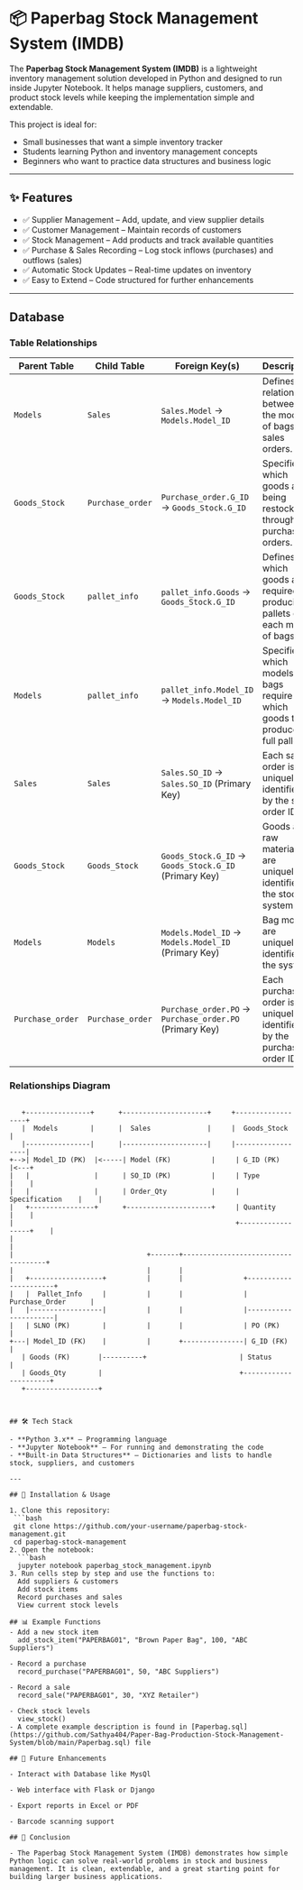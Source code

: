 # 📦 Paperbag Stock Management System (IMDB)

The **Paperbag Stock Management System (IMDB)** is a lightweight inventory management solution developed in Python and designed to run inside Jupyter Notebook. It helps manage suppliers, customers, and product stock levels while keeping the implementation simple and extendable.  

This project is ideal for:
- Small businesses that want a simple inventory tracker  
- Students learning Python and inventory management concepts  
- Beginners who want to practice data structures and business logic  

---

## ✨ Features

- ✅ Supplier Management – Add, update, and view supplier details  
- ✅ Customer Management – Maintain records of customers  
- ✅ Stock Management – Add products and track available quantities  
- ✅ Purchase & Sales Recording – Log stock inflows (purchases) and outflows (sales)  
- ✅ Automatic Stock Updates – Real-time updates on inventory  
- ✅ Easy to Extend – Code structured for further enhancements  

---

## Database
### Table Relationships

| Parent Table     | Child Table      | Foreign Key(s)                                  | Description                                                                                     |
|------------------|------------------|-------------------------------------------------|-------------------------------------------------------------------------------------------------|
| `Models`         | `Sales`          | `Sales.Model` → `Models.Model_ID`               | Defines the relationship between the models of bags and sales orders.                            |
| `Goods_Stock`    | `Purchase_order` | `Purchase_order.G_ID` → `Goods_Stock.G_ID`      | Specifies which goods are being restocked through purchase orders.                              |
| `Goods_Stock`    | `pallet_info`    | `pallet_info.Goods` → `Goods_Stock.G_ID`        | Defines which goods are required for producing pallets of each model of bags.                    |
| `Models`         | `pallet_info`    | `pallet_info.Model_ID` → `Models.Model_ID`      | Specifies which models of bags require which goods to produce a full pallet.                     |
| `Sales`          | `Sales`          | `Sales.SO_ID` → `Sales.SO_ID` (Primary Key)     | Each sales order is uniquely identified by the sales order ID.                                   |
| `Goods_Stock`    | `Goods_Stock`    | `Goods_Stock.G_ID` → `Goods_Stock.G_ID` (Primary Key) | Goods and raw materials are uniquely identified in the stock system.                              |
| `Models`         | `Models`         | `Models.Model_ID` → `Models.Model_ID` (Primary Key) | Bag models are uniquely identified in the system.                                                |
| `Purchase_order` | `Purchase_order` | `Purchase_order.PO` → `Purchase_order.PO` (Primary Key) | Each purchase order is uniquely identified by the purchase order ID.                            |

### Relationships Diagram

  ```plaintext

     +----------------+      +---------------------+     +------------------+
     |  Models        |      |  Sales              |     |  Goods_Stock     |
     |----------------|      |---------------------|     |------------------|
+-->| Model_ID (PK)  |<-----| Model (FK)          |     | G_ID (PK)        |<---+
|   |                |      | SO_ID (PK)          |     | Type             |    |
|   |                |      | Order_Qty           |     | Specification    |    |
|   +----------------+      +---------------------+     | Quantity         |    |
|                                                       +------------------+    |
|                                                                               | 
|                                 +-------+------------------------------------+
|                                 |       |
|   +------------------+          |       |               +----------------------+
|   |  Pallet_Info     |          |       |               |  Purchase_Order      |
|   |------------------|          |       |               |----------------------|
|   | SLNO (PK)        |          |       |               | PO (PK)              |
+---| Model_ID (FK)    |          |       +---------------| G_ID (FK)            |
     | Goods (FK)       |----------+                       | Status               |
     | Goods_Qty        |                                  +----------------------+
     +------------------+



## 🛠️ Tech Stack

- **Python 3.x** – Programming language  
- **Jupyter Notebook** – For running and demonstrating the code  
- **Built-in Data Structures** – Dictionaries and lists to handle stock, suppliers, and customers  

---

## 🚀 Installation & Usage

1. Clone this repository:
   ```bash
   git clone https://github.com/your-username/paperbag-stock-management.git
   cd paperbag-stock-management
2. Open the notebook:
    ```bash
    jupyter notebook paperbag_stock_management.ipynb
3. Run cells step by step and use the functions to:
    Add suppliers & customers
    Add stock items
    Record purchases and sales
    View current stock levels

## 📊 Example Functions
 - Add a new stock item
    add_stock_item("PAPERBAG01", "Brown Paper Bag", 100, "ABC Suppliers")

 - Record a purchase
    record_purchase("PAPERBAG01", 50, "ABC Suppliers")

  - Record a sale
    record_sale("PAPERBAG01", 30, "XYZ Retailer")

  - Check stock levels
    view_stock()
- A complete example description is found in [Paperbag.sql](https://github.com/Sathya404/Paper-Bag-Production-Stock-Management-System/blob/main/Paperbag.sql) file

## 📌 Future Enhancements

- Interact with Database like MysQl

- Web interface with Flask or Django

- Export reports in Excel or PDF

- Barcode scanning support

## 🎯 Conclusion

- The Paperbag Stock Management System (IMDB) demonstrates how simple Python logic can solve real-world problems in stock and business management. It is clean, extendable, and a great starting point for building larger business applications.
